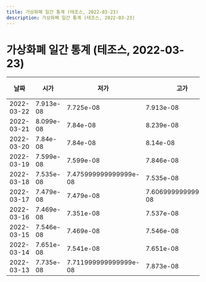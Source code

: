 ```yaml
---
title: 가상화폐 일간 통계 (테조스, 2022-03-23)
description: 가상화폐 일간 통계 (테조스, 2022-03-23)
---
```


가상화폐 일간 통계 (테조스, 2022-03-23)
===

|날짜|시가|저가|고가|종가|비고|
|--|--|--|--|--|--|
|2022-03-22|7.913e-08|7.725e-08|7.913e-08|7.817e-08|    |
|2022-03-21|8.099e-08|7.84e-08|8.239e-08|7.982000000000001e-08|    |
|2022-03-20|7.84e-08|7.84e-08|8.14e-08|8.109e-08|    |
|2022-03-19|7.599e-08|7.599e-08|7.846e-08|7.665e-08|    |
|2022-03-18|7.535e-08|7.475999999999999e-08|7.535e-08|7.479e-08|    |
|2022-03-17|7.479e-08|7.479e-08|7.606999999999999e-08|7.599e-08|    |
|2022-03-16|7.469e-08|7.351e-08|7.537e-08|7.496999999999999e-08|    |
|2022-03-15|7.546e-08|7.469e-08|7.546e-08|7.469e-08|    |
|2022-03-14|7.651e-08|7.541e-08|7.651e-08|7.541e-08|    |
|2022-03-13|7.735e-08|7.711999999999999e-08|7.873e-08|7.794999999999999e-08|    |
